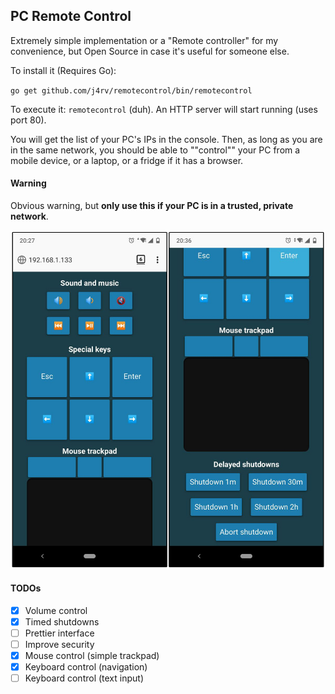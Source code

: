 ## PC Remote Control

Extremely simple implementation or a "Remote controller" for my convenience,
but Open Source in case it's useful for someone else.

To install it (Requires Go):

``go get github.com/j4rv/remotecontrol/bin/remotecontrol``

To execute it: ``remotecontrol`` (duh). An HTTP server will start running (uses port 80).

You will get the list of your PC's IPs in the console.
Then, as long as you are in the same network,
you should be able to ""control"" your PC from a mobile device,
or a laptop, or a fridge if it has a browser.

#### Warning

Obvious warning, but **only use this if your PC is in a trusted, private network**.

![Example screenshot](https://raw.githubusercontent.com/j4rv/remotecontrol/master/images/screenshot.jpg)

#### TODOs

- [x] Volume control
- [x] Timed shutdowns
- [ ] Prettier interface
- [ ] Improve security
- [x] Mouse control (simple trackpad)
- [x] Keyboard control (navigation)
- [ ] Keyboard control (text input)